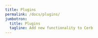 ```yaml
---
title: Plugins
permalink: /docs/plugins/
jumbotron:
  title: Plugins
  tagline: Add new functionality to Cerb
---
```


